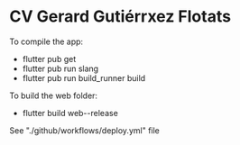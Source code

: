 # CV Gerard Gutiérrxez Flotats

To compile the app: 
- flutter pub get
- flutter pub run slang
- flutter pub run build_runner build

To build the web folder:
- flutter build web--release

See "./github/workflows/deploy.yml" file
